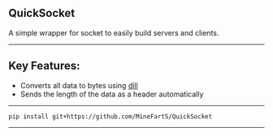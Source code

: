 QuickSocket
-

A simple wrapper for socket to easily build servers and clients.

---

Key Features:
-
- Converts all data to bytes using [dill](https://github.com/uqfoundation/dill)
- Sends the length of the data as a header automatically
---
`pip install git+https://github.com/MineFartS/QuickSocket`

---
